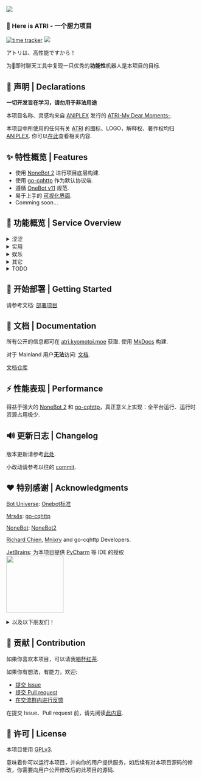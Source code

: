 ![](https://socialify.git.ci/Kyomotoi/ATRI/image?description=1&descriptionEditable=A%20project%20for%20ATRI%2C%20Usage%20go-CQHTTP%20%2B%20NoneBot2.&forks=1&issues=1&language=1&logo=https%3A%2F%2Fi.loli.net%2F2020%2F11%2F12%2FYcINCkyp8vK2inD.png&owner=1&pattern=Circuit%20Board&stargazers=1&theme=Light)

### 👋 Here is ATRI - 一个厨力项目

[![time tracker](https://wakatime.com/badge/github/Kyomotoi/ATRI.svg)](https://wakatime.com/badge/github/Kyomotoi/ATRI)
[![](https://img.shields.io/github/license/Kyomotoi/ATRI)](https://www.gnu.org/licenses/gpl-3.0.html)

アトリは、高性能ですから！

为🐧即时聊天工具中复现一只优秀的**功能性**机器人是本项目的目标.

## 📌 声明 | Declarations

**一切开发旨在学习，请勿用于非法用途**

本项目名称、灵感均来自 [ANIPLEX](https://aniplex-exe.com/) 发行的 [ATRI-My Dear Moments-](https://atri-mdm.com/).

本项目中所使用的任何有关 [ATRI](https://atri-mdm.com/) 的图标、LOGO，解释权、著作权均归 [ANIPLEX](https://aniplex-exe.com/). 你可以[在此](https://aniplex-exe.com/guidelines/)查看相关内容.

## ✨ 特性概览 | Features

- 使用 [NoneBot 2](https://v2.nonebot.dev/) 进行项目底层构建.
- 使用 [go-cqhttp](https://go-cqhttp.org/) 作为默认协议端.
- 遵循 [OneBot v11](https://onebot.dev/) 规范.
- 易于上手的 [可视化界面](https://github.com/Kyomotoi/Project-ATRI-Console).
- Comming soon...

## 📱 功能概览 | Service Overview

<details markdown='1'><summary>涩涩</summary>

- 文爱
- 涩图
- 涩图嗅探
- 涩批翻译机
</details>

<details markdown='1'><summary>实用</summary>

- 在线运行代码
- 伪造转发内容
- 以图搜图
- 以图搜番
- ATRI语（加密、解密，改自[`rcnb`](https://github.com/rcnbapp/RCNB.js)）
- 简单骰子
- b站动态订阅
- Twitter 动态订阅
</details>

<details markdown='1'><summary>娱乐</summary>

- 看不懂的笑话
- 今天吃什么
- 老婆！
</details>

<details markdown='1'><summary>其它</summary>

- B站小程序解析
- 状态查看
</details>

<details markdown='1'><summary>TODO</summary>

> 被勾上的即已大致完成，但仍需优化
- [x] 网页控制台
- [ ] RSS订阅
- [ ] 冷重启
- [ ] 进裙验证（问题可自定义）
- [ ] 好感度系统
</details>

## 🚀 开始部署 | Getting Started

请参考文档: [部署项目](https://atri.kyomotoi.moe/install/installation/)

## 📖 文档 | Documentation
所有公开的信息都可在 [atri.kyomotoi.moe](https://atri.kyomotoi.moe) 获取. 使用 [MkDocs](https://github.com/mkdocs/mkdocs/) 构建. 

对于 Mainland 用户**无法**访问: [文档](https://project-atri-docs.vercel.app/).

[文档仓库](https://github.com/Kyomotoi/Project-ATRI-Docs)

## ⚡️ 性能表现 | Performance

得益于强大的 [NoneBot 2](https://v2.nonebot.dev/) 和 [go-cqhttp](https://go-cqhttp.org/)，真正意义上实现：全平台运行、运行时资源占用极少.

## 🔊 更新日志 | Changelog

版本更新请参考[此处](changelog.md).

小改动请参考以往的 [commit](https://github.com/Kyomotoi/ATRI/commits/main).

## ❤️ 特别感谢 | Acknowledgments

[Bot Universe](https://github.com/botuniverse): [Onebot标准](https://onebot.dev/)

[Mrs4s](https://github.com/Mrs4s): [go-cqhttp](https://github.com/Mrs4s/go-cqhttp)

[NoneBot](https://github.com/nonebot): [NoneBot2](https://github.com/nonebot/nonebot2)

[Richard Chien](https://github.com/richardchien), [Mnixry](https://github.com/mnixry) and go-cqhttp Developers.

[JetBrains](https://www.jetbrains.com/?from=ATRI): 为本项目提供 [PyCharm](https://www.jetbrains.com/pycharm/?from=ATRI) 等 IDE 的授权<br>
[<img src="https://fastly.jsdelivr.net/gh/Kyomotoi/CDN@master/noting/jetbrains-variant-3.png" width="150"/>](https://www.jetbrains.com/?from=ATRI)

<details markdown='1'><summary>以及以下朋友们！</summary>

>排名不分现后
- 50861735 11.00 CNY
- 1072324725 17.00 CNY
- AfdianUser_quGy 5.00 CNY
- 1752179928 56.14 CNY
- Mikasa 66.00 CNY
- SkipM4 32.00 CNY
- Chunk7 33.00 CNY
- Wwwwwwalnut 10.00 CNY
- 演变 5.00 CNY
- YuimeC 23.33 CNY
- Ohdmire 20.00 CNY
- TerRALi 23.45 CNY
- 虾仁 21.00 CNY
- Tianli 11.00 CNY
- linx 33.00 CNY
- 屁东 5.00 CNY
- A_Kyuu 200.00 CNY
> Total: 543.92 CNY. 17 sponsors.
</details>

## 👥 贡献 | Contribution

如果你喜欢本项目，可以请我[喝杯红茶](https://afdian.net/@Kyomotoi).

如果你有想法，有能力，欢迎:
- [提交 Issue](https://github.com/Kyomotoi/ATRI/issues)
- [提交 Pull request](https://github.com/Kyomotoi/ATRI/pulls)
- [在交流群内进行反馈](https://jq.qq.com/?_wv=1027&k=WoAAYXbJ)

在提交 Issue、Pull request 前，请先阅读[此内容](https://atri.kyomotoi.moe/developer/overview/).

## 📄 许可 | License

本项目使用 [GPLv3](https://www.gnu.org/licenses/gpl-3.0.html).

意味着你可以运行本项目，并向你的用户提供服务，如后续有对本项目源码的修改，你需要向用户公开修改后的此项目的源码.
